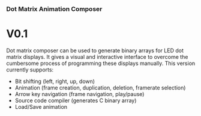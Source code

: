 ### Dot Matrix Animation Composer

# V0.1

Dot matrix composer can be used to generate binary arrays for LED dot matrix displays. It gives a visual and interactive interface to overcome the cumbersome process of programming these displays manually. This version currently supports:

- Bit shifting (left, right, up, down)
- Animation (frame creation, duplication, deletion, framerate selection)
- Arrow key navigation (frame navigation, play/pause)
- Source code compiler (generates C binary array)
- Load/Save animation
